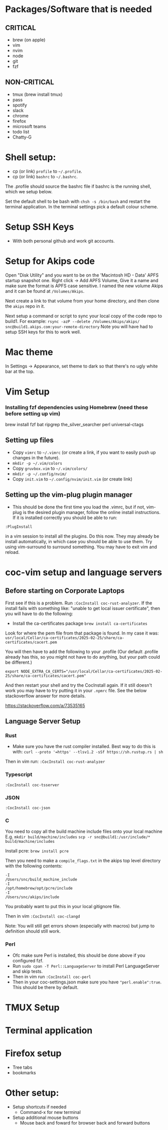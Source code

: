 
# Packages/Software that is needed

## CRITICAL
- brew (on apple)
- vim
- nvim
- node
- git
- fzf

## NON-CRITICAL
- tmux (brew install tmux)
- pass
- spotify
- slack
- chrome
- firefox
- microsoft teams
- todo list
- Chatty-G

# Shell setup:
- cp (or link) `profile` to `~/.profile`.
- cp (or link) `bashrc` to `~/.bashrc`.

The .profile should source the bashrc file if bashrc is the running shell, which we setup below.

Set the default shell to be bash with `chsh -s /bin/bash` and restart the terminal application.
In the terminal settings pick a default colour scheme.

# Setup SSH Keys
- With both personal github and work git accounts.

# Setup for Akips code
Open "Disk Utility" and you want to be on the 'Macintosh HD - Data' APFS startup snapshot one.
Right click -> Add APFS Volume, Give it a name and make sure the format is APFS case sensitive. I
named the new volume Akips and it can be found at `/Volumes/Akips`.

Next create a link to that volume from your home directory, and then clone the `akips` repo in it.

Next setup a command or script to sync your local copy of the code repo to build1. For example:
`rsync -azP --delete /Volumes/Akips/akips/ snc@build1.akips.com:your-remote-directory`
Note you will have had to setup SSH keys for this to work well.

# Mac theme
In Settings -> Appearance, set theme to dark so that there's no ugly white bar at the top.

# Vim Setup

### Installing fzf dependencies using Homebrew (need these before setting up vim)
brew install fzf bat ripgrep the_silver_searcher perl universal-ctags

## Setting up files

- Copy `vimrc` to `~/.vimrc` (or create a link, if you want to easily push up changes in the
  future).
- `mkdir -p ~/.vim/colors`
- Copy `gruvbox.vim` to `~/.vim/colors/`
- `mkdir -p ~/.config/nvim/`
- Copy `init.vim` to `~/.config/nvim/init.vim` (or create link)

## Setting up the vim-plug plugin manager
- This should be done the first time you load the .vimrc, but if not, vim-plug is the desired plugin manager, follow
  the online install instructions. If it is installed correctly you should be able to run:

`:PlugInstall`

in a vim session to install all the plugins. Do this now. They may already be install automatically, in which case you
should be able to use them. Try using vim-surround to surround something. You may have to exit vim and reload.

# coc-vim setup and language servers

## Before starting on Corporate Laptops
First see if this is a problem. Run `:CocInstall coc-rust-analyzer`. If the install fails with
something like: "unable to get local issuer certificate", then you will have to do the following:

- Install the ca-certificates package
`brew install ca-certificates`

Look for where the pem file from that package is found. In my case it was:
`usr/local/Cellar/ca-certificates/2025-02-25/share/ca-certificates/cacert.pem`

You will then have to add the following to your .profile (Our default .profile already has this, so
you might not have to do anything, but your path could be different.)

`export NODE_EXTRA_CA_CERTS="/usr/local/Cellar/ca-certificates/2025-02-25/share/ca-certificates/cacert.pem"`

And then restart your shell and try the CocInstall again. If it still doesn't work you may have to
try putting it in your `.npmrc` file. See the below stackoverflow answer for more details.

https://stackoverflow.com/a/73535165

## Language Server Setup

### Rust
- Make sure you have the rust compiler installed. Best way to do this is with:
`curl --proto '=https' --tlsv1.2 -sSf https://sh.rustup.rs | sh`

Then in vim run:
`:CocInstall coc-rust-analyzer`

### Typescript
`:CocInstall coc-tsserver`

### JSON
`:CocInstall coc-json`

### C
You need to copy all the build machine include files onto your local machine
E.g.
`mkdir build/machine/includes`
`scp -r snc@build1:/usr/include/* build/machine/includes`

Install pcre:
`brew install pcre`

Then you need to make a `compile_flags.txt` in the akips top level directory with the following contents:
```
-I
/Users/snc/build_machine_include
-I
/opt/homebrew/opt/pcre/include
-I
/Users/snc/akips/include
```
You probably want to put this in your local gitignore file.

Then in vim
`:CocInstall coc-clangd`

Note: You will still get errors shown (especially with macros) but jump to definition should still
work.

### Perl
- Ofc make sure Perl is installed, this should be done above if you configured fzf.
- Run `sudo cpan -T Perl::LanguageServer` to install Perl LanguageServer and skip tests.
- Then in vim run `:CocInstall coc-perl`
- Then in your coc-settings.json make sure you have `"perl.enable":true`. This should be there by
  default.

# TMUX Setup

# Terminal application

# Firefox setup
- Tree tabs
- bookmarks

# Other setup:
- Setup shortcuts if needed
    - Command-x for new terminal
- Setup additional mouse buttons
    - Mouse back and foward for browser back and forward buttons
